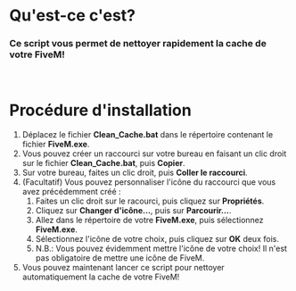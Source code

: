# Qu'est-ce c'est?
### Ce script vous permet de nettoyer rapidement la cache de votre FiveM!
<br/>

# Procédure d'installation
1. Déplacez le fichier **Clean_Cache.bat** dans le répertoire contenant le fichier **FiveM.exe**.
2. Vous pouvez créer un raccourci sur votre bureau en faisant un clic droit sur le fichier **Clean_Cache.bat**, puis **Copier**.
3. Sur votre bureau, faites un clic droit, puis **Coller le raccourci**.
4. (Facultatif) Vous pouvez personnaliser l'icône du raccourci que vous avez précédemment créé :
    1. Faites un clic droit sur le racourci, puis cliquez sur **Propriétés**.
    2. Cliquez sur **Changer d'icône...**, puis sur **Parcourir...**.
    3. Allez dans le répertoire de votre **FiveM.exe**, puis sélectionnez **FiveM.exe**.
    4. Sélectionnez l'icône de votre choix, puis cliquez sur **OK** deux fois.
    5. N.B.: Vous pouvez évidemment mettre l'icône de votre choix! Il n'est pas obligatoire de mettre une icône de FiveM.
5. Vous pouvez maintenant lancer ce script pour nettoyer automatiquement la cache de votre FiveM!
<br/>
